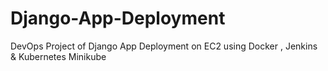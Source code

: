 # Django-App-Deployment
DevOps Project of Django App Deployment on EC2 using Docker , Jenkins &amp; Kubernetes Minikube
